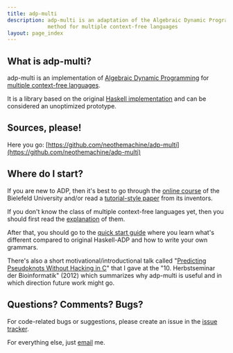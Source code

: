 ```yaml
---
title: adp-multi
description: adp-multi is an adaptation of the Algebraic Dynamic Programming 
             method for multiple context-free languages
layout: page_index
---
```


## What is adp-multi?

adp-multi is an implementation of [Algebraic Dynamic Programming](http://bibiserv.techfak.uni-bielefeld.de/adp/) for [multiple context-free languages](mcfl).

It is a library based on the original [Haskell implementation](https://bitbucket.org/gsauthof/adpcombinators)
and can be considered an unoptimized prototype.

## Sources, please!

Here you go: [https://github.com/neothemachine/adp-multi](https://github.com/neothemachine/adp-multi)

## Where do I start?

If you are new to ADP, then it's best to go through the 
[online course](http://bibiserv.techfak.uni-bielefeld.de/cgi-bin/dpcourse) of the Bielefeld University
and/or read a [tutorial-style paper](http://dx.doi.org/10.1016/j.scico.2003.12.005) from its inventors.

If you don't know the class of multiple context-free languages yet, then you should first read the [explanation](mcfl) of them.

After that, you should go to the [quick start guide](/quick_start) where you learn
what's different compared to original Haskell-ADP and how to write your own grammars.

There's also a short motivational/introductional talk called 
"[Predicting Pseudoknots Without Hacking in C]({{urls.media}}/talk_herbstseminar2012.pdf)"
that I gave at the "10. Herbstseminar der Bioinformatik" (2012) which summarizes why adp-multi is useful and in which direction future work might go.

## Questions? Comments? Bugs?

For code-related bugs or suggestions, please create an issue in the [issue tracker](https://github.com/neothemachine/adp-multi/issues).

For everything else, just 
<a href="http://www.google.com/recaptcha/mailhide/d?k=01K7XApM3NHiteg6XLnkZqAw==&amp;c=62TLgKB3Xjvp60pkxY897qejXI-cQ7FMlvLMAOB-cpw=" onclick="window.open('http://www.google.com/recaptcha/mailhide/d?k\07501K7XApM3NHiteg6XLnkZqAw\75\75\46c\07562TLgKB3Xjvp60pkxY897qejXI-cQ7FMlvLMAOB-cpw\075', '', 'toolbar=0,scrollbars=0,location=0,statusbar=0,menubar=0,resizable=0,width=500,height=300'); return false;" title="Reveal this e-mail address">
email</a> me.
